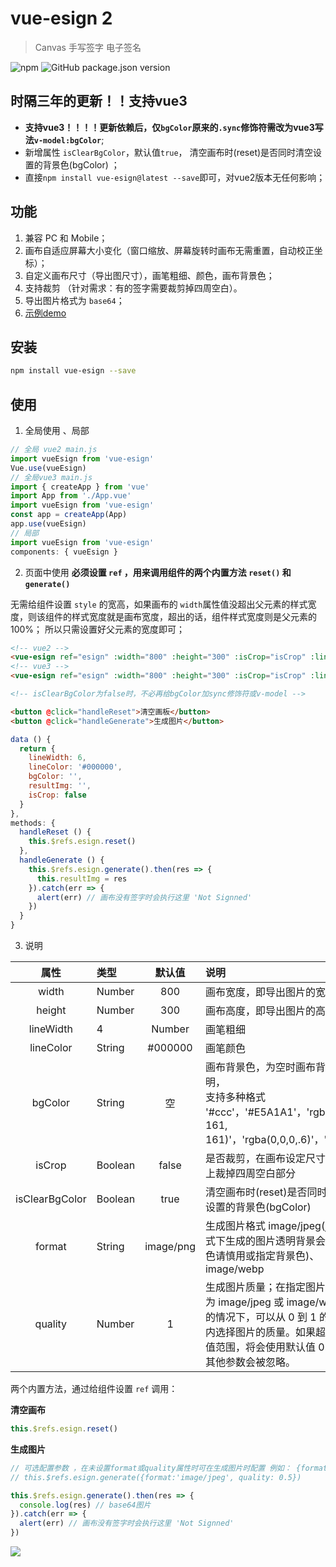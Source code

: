 # vue-esign 2

> Canvas 手写签字 电子签名

![npm](https://img.shields.io/npm/dm/vue-esign) ![GitHub package.json version](https://img.shields.io/github/package-json/v/jaimecheng/vue-esign)

## 时隔三年的更新！！支持vue3
- **支持vue3！！！！更新依赖后，仅`bgColor`原来的`.sync`修饰符需改为vue3写法`v-model:bgColor`**;
- 新增属性 `isClearBgColor`，默认值`true`， 清空画布时(reset)是否同时清空设置的背景色(bgColor) ；
- 直接`npm install vue-esign@latest --save`即可，对vue2版本无任何影响；
## 功能
1. 兼容 PC 和 Mobile；
2. 画布自适应屏幕大小变化（窗口缩放、屏幕旋转时画布无需重置，自动校正坐标）；
3. 自定义画布尺寸（导出图尺寸），画笔粗细、颜色，画布背景色；
4. 支持裁剪 （针对需求：有的签字需要裁剪掉四周空白）。
5. 导出图片格式为 `base64`；
6. [示例demo](https://jaimecheng.github.io/vue-esign/demo/)

## 安装

``` bash
npm install vue-esign --save
```

## 使用
1. 全局使用 、局部
```js
// 全局 vue2 main.js
import vueEsign from 'vue-esign'
Vue.use(vueEsign)
// 全局vue3 main.js
import { createApp } from 'vue'
import App from './App.vue'
import vueEsign from 'vue-esign'
const app = createApp(App)
app.use(vueEsign)
// 局部
import vueEsign from 'vue-esign'
components: { vueEsign }
```
2. 页面中使用
    **必须设置 `ref` ，用来调用组件的两个内置方法 `reset()` 和 `generate()`**

  无需给组件设置 `style` 的宽高，如果画布的 `width`属性值没超出父元素的样式宽度，则该组件的样式宽度就是画布宽度，超出的话，组件样式宽度则是父元素的100%；  所以只需设置好父元素的宽度即可；
```html
<!-- vue2 -->
<vue-esign ref="esign" :width="800" :height="300" :isCrop="isCrop" :lineWidth="lineWidth" :lineColor="lineColor" :bgColor.sync="bgColor" />
<!-- vue3 -->
<vue-esign ref="esign" :width="800" :height="300" :isCrop="isCrop" :lineWidth="lineWidth" :lineColor="lineColor" v-model:bgColor="bgColor" />

<!-- isClearBgColor为false时，不必再给bgColor加sync修饰符或v-model -->

<button @click="handleReset">清空画板</button>
<button @click="handleGenerate">生成图片</button>
```
```js
data () {
  return {
    lineWidth: 6,
    lineColor: '#000000',
    bgColor: '',
    resultImg: '',
    isCrop: false
  }
},
methods: {
  handleReset () {
    this.$refs.esign.reset()
  },
  handleGenerate () {
    this.$refs.esign.generate().then(res => {
      this.resultImg = res
    }).catch(err => {
      alert(err) // 画布没有签字时会执行这里 'Not Signned'
    })
  }
}
```
3. 说明

| 属性 | 类型 | 默认值 | 说明 |
| :-: | :-- | :-: | :-- |
| width | Number | 800 | 画布宽度，即导出图片的宽度 |
| height | Number | 300 | 画布高度，即导出图片的高度 |
| lineWidth | 4 | Number | 画笔粗细 |
| lineColor | String | #000000 | 画笔颜色 |
| bgColor | String | 空 | 画布背景色，为空时画布背景透明，<br />支持多种格式 '#ccc'，'#E5A1A1'，'rgb(229, 161, 161)'，'rgba(0,0,0,.6)'，'red' |
| isCrop | Boolean | false | 是否裁剪，在画布设定尺寸基础上裁掉四周空白部分 |
| isClearBgColor | Boolean | true | 清空画布时(reset)是否同时清空设置的背景色(bgColor) |
| format | String | image/png | 生成图片格式 image/jpeg(jpg格式下生成的图片透明背景会变黑色请慎用或指定背景色)、 image/webp |
| quality | Number | 1 | 生成图片质量；在指定图片格式为 image/jpeg 或 image/webp的情况下，可以从 0 到 1 的区间内选择图片的质量。如果超出取值范围，将会使用默认值 0.92。其他参数会被忽略。 |

两个内置方法，通过给组件设置 `ref` 调用：

**清空画布**
```js
this.$refs.esign.reset()
```

**生成图片**

```js
// 可选配置参数 ，在未设置format或quality属性时可在生成图片时配置 例如： {format:'image/jpeg', quality: 0.5}
// this.$refs.esign.generate({format:'image/jpeg', quality: 0.5})

this.$refs.esign.generate().then(res => {
  console.log(res) // base64图片
}).catch(err => {
  alert(err) // 画布没有签字时会执行这里 'Not Signned'
})
```

![](./static/demo.gif)
